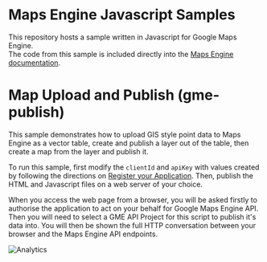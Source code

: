 Maps Engine Javascript Samples
==============================
This repository hosts a sample written in Javascript for Google Maps Engine.  
The code from this sample is included directly into the [Maps Engine 
documentation](https://developers.google.com/maps-engine/).


Map Upload and Publish (gme-publish)
====================================

This sample demonstrates how to upload GIS style point data to Maps Engine as
a vector table, create and publish a layer out of the table, 
then create a map from the layer and publish it.

To run this sample, first modify the `clientId` and `apiKey` with values 
created by following the directions on [Register your 
Application](https://developers.google.com/maps-engine/documentation/register). 
Then, publish the HTML and Javascript files on a web server of your choice. 

When you access the web page from a browser, you will be asked firstly to
authorise the application to act on your behalf for Google Maps Engine API. 
Then you will need to select a GME API Project for this script to publish 
it's data into. You will then be shown the full HTTP conversation between 
your browser and the Maps Engine API endpoints.

![Analytics](https://ga-beacon.appspot.com/UA-12846745-20/mapsengine-samples/javascript/readme?pixel)
